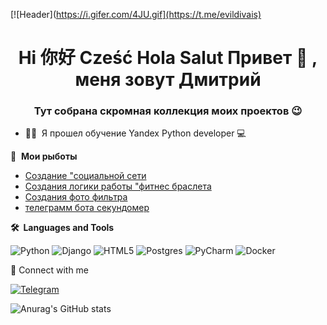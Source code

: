 [![Header](https://i.gifer.com/4JU.gif](https://t.me/evildivais)
<h1 align="center">Hi 你好 Cześć Hola Salut Привет 👋 , меня зовут Дмитрий</h1>
<h3 align="center">Тут собрана скромная коллекция моих проектов 😉</h3>

 - 👨‍🎓 &nbsp;Я прошел обучение Yandex Python developer 💻
 
📕 &nbsp;**Мои рыботы**
- [Создание "социальной сети](https://github.com/DivaisEvil/hw05_final)
- [Cоздания логики работы "фитнес браслета](https://github.com/DivaisEvil/hw_python_oop)
- [Создания фото фильтра](https://github.com/DivaisEvil/Monro)
- [телеграмм бота секундомер](https://github.com/DivaisEvil/seconds_timer)

<b>🛠️&nbsp;&nbsp;Languages&nbsp;and&nbsp;Tools</b>

![Python](https://img.shields.io/badge/python-090909?style=for-the-badge&logo=python&logoColor=ffdd54)
![Django](https://img.shields.io/badge/-Django-090909?style=for-the-badge&logo=django&logoColor=77cb98)
![HTML5](https://img.shields.io/badge/html5-090909?style=for-the-badge&logo=html5&logoColor=red)
![Postgres](https://img.shields.io/badge/postgres-090909?style=for-the-badge&logo=postgresql&logoColor=blue)
![PyCharm](https://img.shields.io/badge/pycharm-090909?style=for-the-badge&logo=pycharm&logoColor=black&color=black&labelColor=green)
![Docker](https://img.shields.io/badge/docker-090909?style=for-the-badge&logo=docker&logoColor=blue)

🔗  Connect with me

[![Telegram](https://img.shields.io/badge/-Telegram-090909?style=for-the-badge&logo=telegram&logoColor=27A0D9)](https://t.me/evildivais)


![Anurag's GitHub stats](https://github-readme-stats.vercel.app/api?username=DivaisEvil&show_icons=true&theme=dark)
